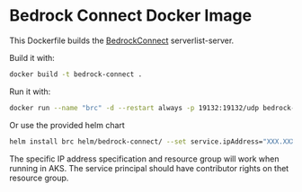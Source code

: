 # Bedrock Connect Docker Image

This Dockerfile builds the [BedrockConnect](https://github.com/Pugmatt/BedrockConnect) serverlist-server.

Build it with:

```bash
docker build -t bedrock-connect .
```

Run it with:

```bash
docker run --name "brc" -d --restart always -p 19132:19132/udp bedrock-connect
```

Or use the provided helm chart

```bash
helm install brc helm/bedrock-connect/ --set service.ipAddress="XXX.XXX.XXX.XXX" --set service.ipAddressResourceGroup="my-ip-address-rg"
```

The specific IP address specification and resource group will work when running in AKS. The service principal should have contributor rights on thet resource group.